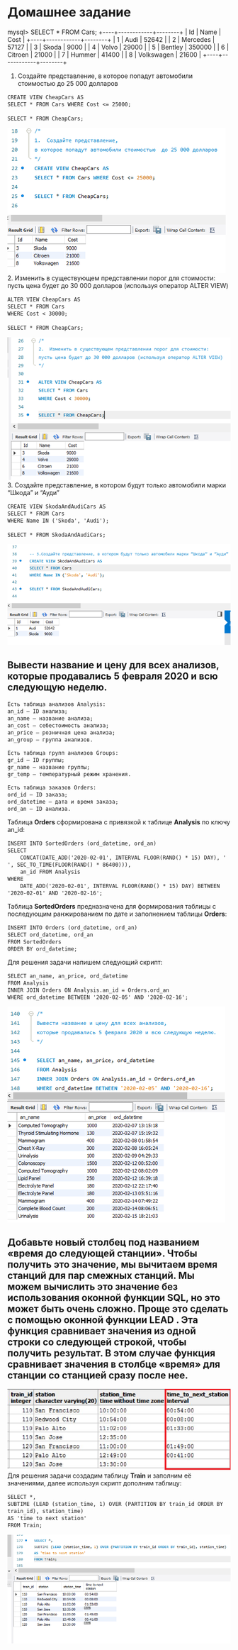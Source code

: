 # Домашнее задание
mysql> SELECT * FROM Cars;
+----+------------+--------+
| Id | Name       | Cost   |
+----+------------+--------+
|  1 | Audi       |  52642 |
|  2 | Mercedes   |  57127 |
|  3 | Skoda      |   9000 |
|  4 | Volvo      |  29000 |
|  5 | Bentley    | 350000 |
|  6 | Citroen    |  21000 |
|  7 | Hummer     |  41400 |
|  8 | Volkswagen |  21600 |
+----+------------+--------+

1.	Создайте представление, в которое попадут автомобили стоимостью  до 25 000 долларов
~~~
CREATE VIEW CheapCars AS
SELECT * FROM Cars WHERE Cost <= 25000;

SELECT * FROM CheapCars;
~~~
![img](img/1.bmp)
2.	Изменить в существующем представлении порог для стоимости: пусть цена будет до 30 000 долларов (используя  оператор ALTER VIEW)
~~~
ALTER VIEW CheapCars AS
SELECT * FROM Cars
WHERE Cost < 30000;

SELECT * FROM CheapCars;
~~~
![img](img/2.bmp)
3. 	Создайте представление, в котором будут только автомобили марки “Шкода” и “Ауди”
~~~
CREATE VIEW SkodaAndAudiCars AS
SELECT * FROM Cars
WHERE Name IN ('Skoda', 'Audi');

SELECT * FROM SkodaAndAudiCars;
~~~
![img](img/3.bmp)
## Вывести название и цену для всех анализов, которые продавались 5 февраля 2020 и всю следующую неделю.
~~~
Есть таблица анализов Analysis:
an_id — ID анализа;
an_name — название анализа;
an_cost — себестоимость анализа;
an_price — розничная цена анализа;
an_group — группа анализов.
~~~
~~~
Есть таблица групп анализов Groups:
gr_id — ID группы;
gr_name — название группы;
gr_temp — температурный режим хранения.
~~~
~~~
Есть таблица заказов Orders:
ord_id — ID заказа;
ord_datetime — дата и время заказа;
ord_an — ID анализа.
~~~

Таблица __Orders__ сформирована с привязкой к таблице __Analysis__ по ключу an_id:
```
INSERT INTO SortedOrders (ord_datetime, ord_an)
SELECT 
    CONCAT(DATE_ADD('2020-02-01', INTERVAL FLOOR(RAND() * 15) DAY), ' ', SEC_TO_TIME(FLOOR(RAND() * 86400))),
    an_id FROM Analysis
WHERE
    DATE_ADD('2020-02-01', INTERVAL FLOOR(RAND() * 15) DAY) BETWEEN '2020-02-01' AND '2020-02-16';
```
Таблица __SortedOrders__ предназначена для формирования таблицы с последующим ранжированием по дате и заполнением таблицы __Orders__:
~~~
INSERT INTO Orders (ord_datetime, ord_an)
SELECT ord_datetime, ord_an
FROM SortedOrders
ORDER BY ord_datetime;
~~~
Для решения задачи напишем следующий скрипт:
~~~
SELECT an_name, an_price, ord_datetime
FROM Analysis
INNER JOIN Orders ON Analysis.an_id = Orders.ord_an
WHERE ord_datetime BETWEEN '2020-02-05' AND '2020-02-16';
~~~
![img](img/4.bmp)
## Добавьте новый столбец под названием «время до следующей станции». Чтобы получить это значение, мы вычитаем время станций для пар смежных станций. Мы можем вычислить это значение без использования оконной функции SQL, но это может быть очень сложно. Проще это сделать с помощью оконной функции LEAD . Эта функция сравнивает значения из одной строки со следующей строкой, чтобы получить результат. В этом случае функция сравнивает значения в столбце «время» для станции со станцией сразу после нее.
![img](img/!.bmp)
Для решения задачи создадим таблицу __Train__ и заполним её значениями, далее используя скрипт дополним таблицу:
~~~
SELECT *,
SUBTIME (LEAD (station_time, 1) OVER (PARTITION BY train_id ORDER BY train_id), station_time)
AS 'time to next station'
FROM Train;
~~~
![img](img/5.bmp)